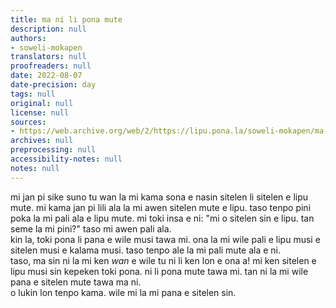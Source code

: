 ```yaml
---
title: ma ni li pona mute
description: null
authors:
- soweli-mokapen
translators: null
proofreaders: null
date: 2022-08-07
date-precision: day
tags: null
original: null
license: null
sources:
- https://web.archive.org/web/2/https://lipu.pona.la/soweli-mokapen/ma-ni-li-pona-mute
archives: null
preprocessing: null
accessibility-notes: null
notes: null
---
```


mi jan pi sike suno tu wan la mi kama sona e nasin sitelen li sitelen e lipu mute. mi kama jan pi lili ala la mi awen sitelen mute e lipu. taso tenpo pini poka la mi pali ala e lipu mute. mi toki insa e ni: "mi o sitelen sin e lipu. tan seme la mi pini?" taso mi awen pali ala.  
kin la, toki pona li pana e wile musi tawa mi. ona la mi wile pali e lipu musi e sitelen musi e kalama musi. taso tenpo ale la mi pali mute ala e ni.  
taso, ma sin ni la mi ken *wan* e wile tu ni li ken lon e ona a! mi ken sitelen e lipu musi sin kepeken toki pona. ni li pona mute tawa mi. tan ni la mi wile pana e sitelen mute tawa ma ni.  
o lukin lon tenpo kama. wile mi la mi pana e sitelen sin.
